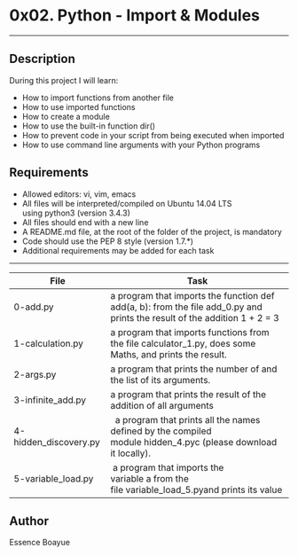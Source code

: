 # 0x02. Python - Import & Modules
---
## Description

During this project I will learn:
- How to import functions from another file
- How to use imported functions
- How to create a module
- How to use the built-in function dir()
- How to prevent code in your script from being executed when imported
- How to use command line arguments with your Python programs

## Requirements

- Allowed editors: vi, vim, emacs
- All files will be interpreted/compiled on Ubuntu 14.04 LTS using python3 (version 3.4.3)
- All files should end with a new line
- A README.md file, at the root of the folder of the project, is mandatory
- Code should use the PEP 8 style (version 1.7.*)
- Additional requirements may be added for each task

---
File|Task
---|---
0-add.py| a program that imports the function def add(a, b): from the file add_0.py and prints the result of the addition 1 + 2 = 3
1-calculation.py| a program that imports functions from the file calculator_1.py, does some Maths, and prints the result.
2-args.py | a program that prints the number of and the list of its arguments.
3-infinite_add.py | a program that prints the result of the addition of all arguments
4-hidden_discovery.py|   a program that prints all the names defined by the compiled module hidden_4.pyc (please download it locally).
5-variable_load.py |  a program that imports the variable a from the file variable_load_5.pyand prints its value

## Author
Essence Boayue